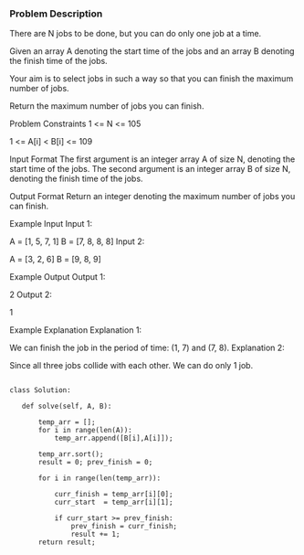 ### Problem Description

There are N jobs to be done, but you can do only one job at a time.

Given an array A denoting the start time of the jobs and an array B denoting the finish time of the jobs.

Your aim is to select jobs in such a way so that you can finish the maximum number of jobs.

Return the maximum number of jobs you can finish.



Problem Constraints
1 <= N <= 105

1 <= A[i] < B[i] <= 109



Input Format
The first argument is an integer array A of size N, denoting the start time of the jobs.
The second argument is an integer array B of size N, denoting the finish time of the jobs.



Output Format
Return an integer denoting the maximum number of jobs you can finish.



Example Input
Input 1:

 A = [1, 5, 7, 1]
 B = [7, 8, 8, 8]
Input 2:

 A = [3, 2, 6]
 B = [9, 8, 9]


Example Output
Output 1:

 2
Output 2:

 1


Example Explanation
Explanation 1:

 We can finish the job in the period of time: (1, 7) and (7, 8).
Explanation 2:

 Since all three jobs collide with each other. We can do only 1 job.
 
 
 ```
 
 class Solution:
    
    def solve(self, A, B):

        temp_arr = [];
        for i in range(len(A)):
            temp_arr.append([B[i],A[i]]);
        
        temp_arr.sort();
        result = 0; prev_finish = 0;

        for i in range(len(temp_arr)):

            curr_finish = temp_arr[i][0];
            curr_start  = temp_arr[i][1];

            if curr_start >= prev_finish:
                prev_finish = curr_finish;
                result += 1;
        return result;
        
 
 ```
